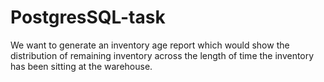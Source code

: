 # PostgresSQL-task
We want to generate an inventory age report which would show the distribution of remaining inventory across the length of time the inventory has been sitting at the warehouse.
